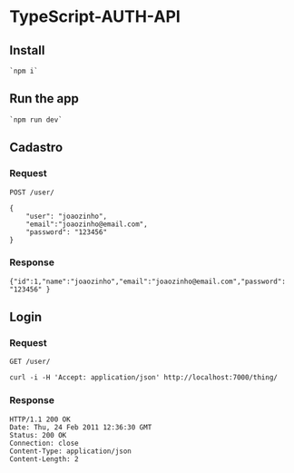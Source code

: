 # TypeScript-AUTH-API

## Install

    `npm i`

## Run the app

    `npm run dev`

## Cadastro

### Request

`POST /user/`

    {
        "user": "joaozinho",
        "email":"joaozinho@email.com",
        "password": "123456"
    }

### Response

    {"id":1,"name":"joaozinho","email":"joaozinho@email.com","password": "123456" }

## Login

### Request

`GET /user/`

    curl -i -H 'Accept: application/json' http://localhost:7000/thing/

### Response

    HTTP/1.1 200 OK
    Date: Thu, 24 Feb 2011 12:36:30 GMT
    Status: 200 OK
    Connection: close
    Content-Type: application/json
    Content-Length: 2
